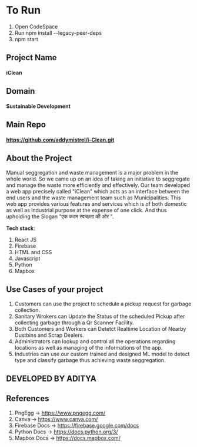 # To Run
1. Open CodeSpace
2. Run npm install --legacy-peer-deps
3. npm start

## Project Name
#### iClean

## Domain
#### Sustainable Development


## Main Repo
#### https://github.com/addymistrel/i-Clean.git


## About the Project
Manual seggregation and waste management is a major problem in the whole world.
So we came up on an idea of taking an initiative to seggregate and manage the waste more efficiently and effectively.
Our team developed a web app precisely called "iClean" which acts as an interface between the end users and the waste management team such as Municipalities.
This web app provides various features and services which is of both domestic as well as industrial purpose at the expense of one click.
And thus upholding the Slogan "एक कदम स्वच्छता की ओर ".








**Tech stack**:
1. React JS
2. Firebase
3. HTML and CSS
4. Javascript
5. Python
6. Mapbox

## Use Cases of your project
1. Customers can use the project to schedule a pickup request for garbage collection.
2. Sanitary Wrokers can Update the Status of the scheduled Pickup after collecting garbage through a Qr Scanner Facility.
3. Both Customers and Workers can Detetct Realtime Location of Nearby Dustbins and Scrap Dealers.
4. Administrators can lookup and control all the operations regarding locations as well as managing of the informations of the app.
5. Industries can use our custom trained and designed ML model to detect type and classify garbage thus achieving waste seggregation.

## DEVELOPED BY ADITYA

## References
1. PngEgg -> https://www.pngegg.com/
2. Canva -> https://www.canva.com/
3. Firebase Docs -> https://firebase.google.com/docs
4. Python Docs -> https://docs.python.org/3/
5. Mapbox Docs -> https://docs.mapbox.com/
